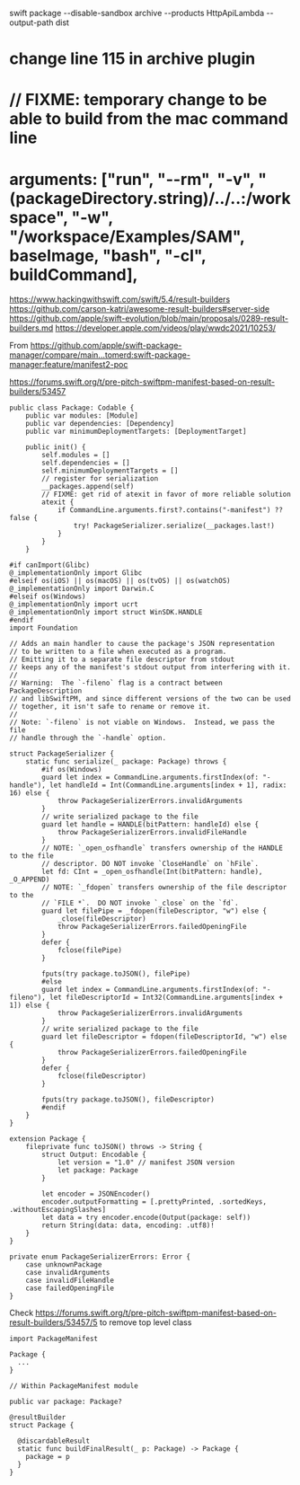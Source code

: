 swift package --disable-sandbox archive --products HttpApiLambda --output-path dist 

# change line 115 in archive plugin 
#                 // FIXME: temporary change to be able to build from the mac command line
#                arguments: ["run", "--rm", "-v", "\(packageDirectory.string)/../..:/workspace", "-w", "/workspace/Examples/SAM", baseImage, "bash", "-cl", buildCommand],

https://www.hackingwithswift.com/swift/5.4/result-builders
https://github.com/carson-katri/awesome-result-builders#server-side
https://github.com/apple/swift-evolution/blob/main/proposals/0289-result-builders.md
https://developer.apple.com/videos/play/wwdc2021/10253/

From 
https://github.com/apple/swift-package-manager/compare/main...tomerd:swift-package-manager:feature/manifest2-poc

https://forums.swift.org/t/pre-pitch-swiftpm-manifest-based-on-result-builders/53457

```
public class Package: Codable {
    public var modules: [Module]
    public var dependencies: [Dependency]
    public var minimumDeploymentTargets: [DeploymentTarget]

    public init() {
        self.modules = []
        self.dependencies = []
        self.minimumDeploymentTargets = []
        // register for serialization
        __packages.append(self)
        // FIXME: get rid of atexit in favor of more reliable solution
        atexit {
            if CommandLine.arguments.first?.contains("-manifest") ?? false {
                try! PackageSerializer.serialize(__packages.last!)
            }
        }
    }
```

```
#if canImport(Glibc)
@_implementationOnly import Glibc
#elseif os(iOS) || os(macOS) || os(tvOS) || os(watchOS)
@_implementationOnly import Darwin.C
#elseif os(Windows)
@_implementationOnly import ucrt
@_implementationOnly import struct WinSDK.HANDLE
#endif
import Foundation

// Adds an main handler to cause the package's JSON representation
// to be written to a file when executed as a program.
// Emitting it to a separate file descriptor from stdout
// keeps any of the manifest's stdout output from interfering with it.
//
// Warning:  The `-fileno` flag is a contract between PackageDescription
// and libSwiftPM, and since different versions of the two can be used
// together, it isn't safe to rename or remove it.
//
// Note: `-fileno` is not viable on Windows.  Instead, we pass the file
// handle through the `-handle` option.

struct PackageSerializer {
    static func serialize(_ package: Package) throws {
        #if os(Windows)
        guard let index = CommandLine.arguments.firstIndex(of: "-handle"), let handleId = Int(CommandLine.arguments[index + 1], radix: 16) else {
            throw PackageSerializerErrors.invalidArguments
        }
        // write serialized package to the file
        guard let handle = HANDLE(bitPattern: handleId) else {
            throw PackageSerializerErrors.invalidFileHandle
        }
        // NOTE: `_open_osfhandle` transfers ownership of the HANDLE to the file
        // descriptor. DO NOT invoke `CloseHandle` on `hFile`.
        let fd: CInt = _open_osfhandle(Int(bitPattern: handle), _O_APPEND)
        // NOTE: `_fdopen` transfers ownership of the file descriptor to the
        // `FILE *`.  DO NOT invoke `_close` on the `fd`.
        guard let filePipe = _fdopen(fileDescriptor, "w") else {
            _close(fileDescriptor)
            throw PackageSerializerErrors.failedOpeningFile
        }
        defer {
            fclose(filePipe)
        }

        fputs(try package.toJSON(), filePipe)
        #else
        guard let index = CommandLine.arguments.firstIndex(of: "-fileno"), let fileDescriptorId = Int32(CommandLine.arguments[index + 1]) else {
            throw PackageSerializerErrors.invalidArguments
        }
        // write serialized package to the file
        guard let fileDescriptor = fdopen(fileDescriptorId, "w") else {
            throw PackageSerializerErrors.failedOpeningFile
        }
        defer {
            fclose(fileDescriptor)
        }

        fputs(try package.toJSON(), fileDescriptor)
        #endif
    }
}

extension Package {
    fileprivate func toJSON() throws -> String {
        struct Output: Encodable {
            let version = "1.0" // manifest JSON version
            let package: Package
        }

        let encoder = JSONEncoder()
        encoder.outputFormatting = [.prettyPrinted, .sortedKeys, .withoutEscapingSlashes]
        let data = try encoder.encode(Output(package: self))
        return String(data: data, encoding: .utf8)!
    }
}

private enum PackageSerializerErrors: Error {
    case unknownPackage
    case invalidArguments
    case invalidFileHandle
    case failedOpeningFile
}
```

Check https://forums.swift.org/t/pre-pitch-swiftpm-manifest-based-on-result-builders/53457/5
to remove top level class 

```
import PackageManifest

Package {
  ...
}
```

```
// Within PackageManifest module

public var package: Package?

@resultBuilder
struct Package {

  @discardableResult
  static func buildFinalResult(_ p: Package) -> Package {
    package = p
  }
}
```
